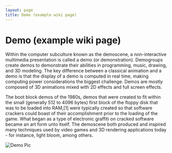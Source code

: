 ```yaml
---
layout: page
title: Demo (example wiki page)
---
```


# Demo (example wiki page)

Within the computer subculture known as the demoscene, a non-interactive multimedia presentation is called a demo (or demonstration). Demogroups create demos to demonstrate their abilities in programming, music, drawing, and 3D modeling. The key difference between a classical animation and a demo is that the display of a demo is computed in real time, making computing power considerations the biggest challenge. Demos are mostly composed of 3D animations mixed with 2D effects and full screen effects.

The boot block demos of the 1980s, demos that were created to fit within the small (generally 512 to 4096 bytes) first block of the floppy disk that was to be loaded into RAM,[1] were typically created so that software crackers could boast of their accomplishment prior to the loading of the game. What began as a type of electronic graffiti on cracked software became an art form unto itself. The demoscene both produced and inspired many techniques used by video games and 3D rendering applications today - for instance, light bloom, among others.

![Demo Pic](Beyond_-_Conspiracy_-_2004_-_64k_intro.jpg)